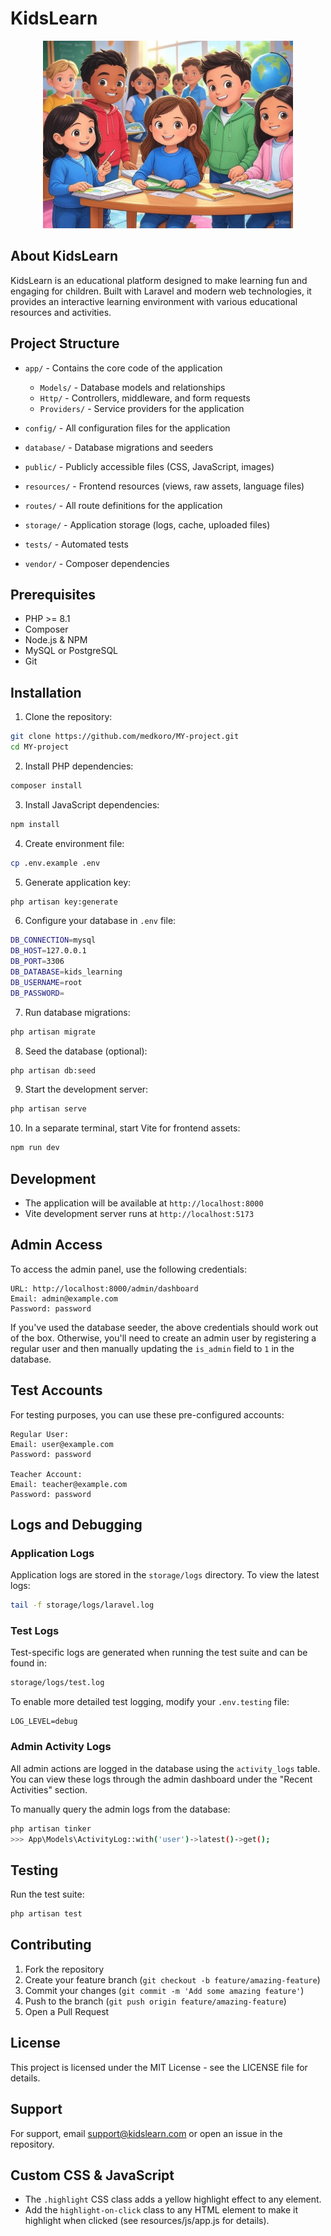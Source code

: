 # KidsLearn

<p align="center">
<img src="kidslearn.jpg" width="400" alt="KidsLearn Logo">
</p>

## About KidsLearn

KidsLearn is an educational platform designed to make learning fun and engaging for children. Built with Laravel and modern web technologies, it provides an interactive learning environment with various educational resources and activities.

## Project Structure

- `app/` - Contains the core code of the application
  - `Models/` - Database models and relationships
  - `Http/` - Controllers, middleware, and form requests
  - `Providers/` - Service providers for the application

- `config/` - All configuration files for the application

- `database/` - Database migrations and seeders

- `public/` - Publicly accessible files (CSS, JavaScript, images)

- `resources/` - Frontend resources (views, raw assets, language files)

- `routes/` - All route definitions for the application

- `storage/` - Application storage (logs, cache, uploaded files)

- `tests/` - Automated tests

- `vendor/` - Composer dependencies

## Prerequisites

- PHP >= 8.1
- Composer
- Node.js & NPM
- MySQL or PostgreSQL
- Git

## Installation

1. Clone the repository:
```bash
git clone https://github.com/medkoro/MY-project.git
cd MY-project
```

2. Install PHP dependencies:
```bash
composer install
```

3. Install JavaScript dependencies:
```bash
npm install
```

4. Create environment file:
```bash
cp .env.example .env
```

5. Generate application key:
```bash
php artisan key:generate
```

6. Configure your database in `.env` file:
```bash
DB_CONNECTION=mysql
DB_HOST=127.0.0.1
DB_PORT=3306
DB_DATABASE=kids_learning
DB_USERNAME=root
DB_PASSWORD=
```

7. Run database migrations:
```bash
php artisan migrate
```

8. Seed the database (optional):
```bash
php artisan db:seed
```

9. Start the development server:
```bash
php artisan serve
```

10. In a separate terminal, start Vite for frontend assets:
```bash
npm run dev
```

## Development

- The application will be available at `http://localhost:8000`
- Vite development server runs at `http://localhost:5173`

## Admin Access

To access the admin panel, use the following credentials:

```
URL: http://localhost:8000/admin/dashboard
Email: admin@example.com
Password: password
```

If you've used the database seeder, the above credentials should work out of the box. Otherwise, you'll need to create an admin user by registering a regular user and then manually updating the `is_admin` field to `1` in the database.

## Test Accounts

For testing purposes, you can use these pre-configured accounts:

```
Regular User:
Email: user@example.com
Password: password

Teacher Account:
Email: teacher@example.com
Password: password
```

## Logs and Debugging

### Application Logs
Application logs are stored in the `storage/logs` directory. To view the latest logs:

```bash
tail -f storage/logs/laravel.log
```

### Test Logs
Test-specific logs are generated when running the test suite and can be found in:

```bash
storage/logs/test.log
```

To enable more detailed test logging, modify your `.env.testing` file:

```
LOG_LEVEL=debug
```

### Admin Activity Logs
All admin actions are logged in the database using the `activity_logs` table. You can view these logs through the admin dashboard under the "Recent Activities" section.

To manually query the admin logs from the database:

```bash
php artisan tinker
>>> App\Models\ActivityLog::with('user')->latest()->get();
```

## Testing

Run the test suite:
```bash
php artisan test
```

## Contributing

1. Fork the repository
2. Create your feature branch (`git checkout -b feature/amazing-feature`)
3. Commit your changes (`git commit -m 'Add some amazing feature'`)
4. Push to the branch (`git push origin feature/amazing-feature`)
5. Open a Pull Request

## License

This project is licensed under the MIT License - see the LICENSE file for details.

## Support

For support, email [support@kidslearn.com](mailto:support@kidslearn.com) or open an issue in the repository.

## Custom CSS & JavaScript

- The `.highlight` CSS class adds a yellow highlight effect to any element.
- Add the `highlight-on-click` class to any HTML element to make it highlight when clicked (see resources/js/app.js for details).

